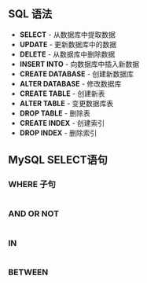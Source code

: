 ## SQL 语法

- **SELECT** - 从数据库中提取数据
- **UPDATE** - 更新数据库中的数据
- **DELETE** - 从数据库中删除数据
- **INSERT INTO** - 向数据库中插入新数据
- **CREATE DATABASE** - 创建新数据库
- **ALTER DATABASE** - 修改数据库
- **CREATE TABLE** - 创建新表
- **ALTER TABLE** - 变更数据库表
- **DROP TABLE** - 删除表
- **CREATE INDEX** - 创建索引
- **DROP INDEX** - 删除索引

## MySQL SELECT语句

### WHERE 子句

```

```

### AND OR NOT

```

```

### IN

```

```

### BETWEEN

```

```

```

```

